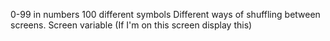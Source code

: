 0-99 in numbers
100 different symbols
Different ways of shuffling between screens.
Screen variable (If I'm on this screen display this)
